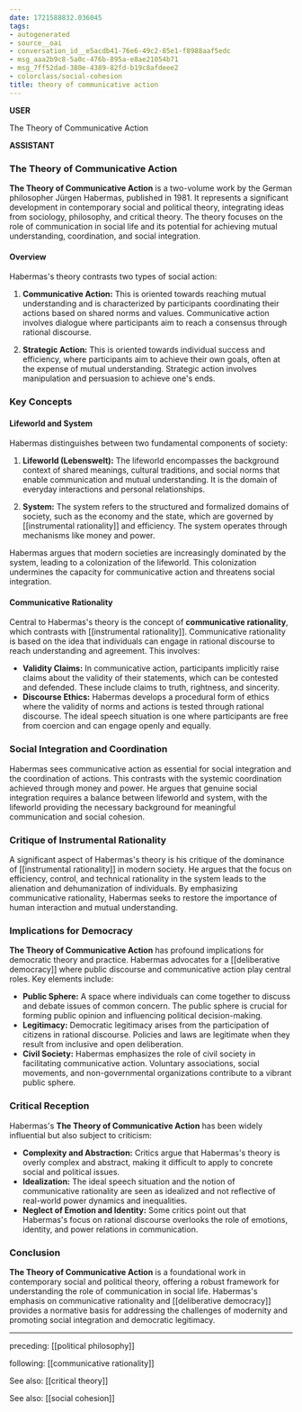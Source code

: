 ```yaml
---
date: 1721588832.036045
tags:
- autogenerated
- source__oai
- conversation_id__e5acdb41-76e6-49c2-85e1-f8988aaf5edc
- msg_aaa2b9c8-5a0c-476b-895a-e8ae21054b71
- msg_7ff52dad-380e-4389-82fd-b19c8afdeee2
- colorclass/social-cohesion
title: theory of communicative action
---
```


**USER**

The Theory of Communicative Action


**ASSISTANT**

### The Theory of Communicative Action

**The Theory of Communicative Action** is a two-volume work by the German philosopher Jürgen Habermas, published in 1981. It represents a significant development in contemporary social and political theory, integrating ideas from sociology, philosophy, and critical theory. The theory focuses on the role of communication in social life and its potential for achieving mutual understanding, coordination, and social integration.

#### Overview

Habermas's theory contrasts two types of social action:

1. **Communicative Action:** This is oriented towards reaching mutual understanding and is characterized by participants coordinating their actions based on shared norms and values. Communicative action involves dialogue where participants aim to reach a consensus through rational discourse.
   
2. **Strategic Action:** This is oriented towards individual success and efficiency, where participants aim to achieve their own goals, often at the expense of mutual understanding. Strategic action involves manipulation and persuasion to achieve one's ends.

### Key Concepts

#### Lifeworld and System

Habermas distinguishes between two fundamental components of society:

1. **Lifeworld (Lebenswelt):** The lifeworld encompasses the background context of shared meanings, cultural traditions, and social norms that enable communication and mutual understanding. It is the domain of everyday interactions and personal relationships.
   
2. **System:** The system refers to the structured and formalized domains of society, such as the economy and the state, which are governed by [[instrumental rationality]] and efficiency. The system operates through mechanisms like money and power.

Habermas argues that modern societies are increasingly dominated by the system, leading to a colonization of the lifeworld. This colonization undermines the capacity for communicative action and threatens social integration.

#### Communicative Rationality

Central to Habermas's theory is the concept of **communicative rationality**, which contrasts with [[instrumental rationality]]. Communicative rationality is based on the idea that individuals can engage in rational discourse to reach understanding and agreement. This involves:

- **Validity Claims:** In communicative action, participants implicitly raise claims about the validity of their statements, which can be contested and defended. These include claims to truth, rightness, and sincerity.
- **Discourse Ethics:** Habermas develops a procedural form of ethics where the validity of norms and actions is tested through rational discourse. The ideal speech situation is one where participants are free from coercion and can engage openly and equally.

### Social Integration and Coordination

Habermas sees communicative action as essential for social integration and the coordination of actions. This contrasts with the systemic coordination achieved through money and power. He argues that genuine social integration requires a balance between lifeworld and system, with the lifeworld providing the necessary background for meaningful communication and social cohesion.

### Critique of Instrumental Rationality

A significant aspect of Habermas's theory is his critique of the dominance of [[instrumental rationality]] in modern society. He argues that the focus on efficiency, control, and technical rationality in the system leads to the alienation and dehumanization of individuals. By emphasizing communicative rationality, Habermas seeks to restore the importance of human interaction and mutual understanding.

### Implications for Democracy

**The Theory of Communicative Action** has profound implications for democratic theory and practice. Habermas advocates for a [[deliberative democracy]] where public discourse and communicative action play central roles. Key elements include:

- **Public Sphere:** A space where individuals can come together to discuss and debate issues of common concern. The public sphere is crucial for forming public opinion and influencing political decision-making.
- **Legitimacy:** Democratic legitimacy arises from the participation of citizens in rational discourse. Policies and laws are legitimate when they result from inclusive and open deliberation.
- **Civil Society:** Habermas emphasizes the role of civil society in facilitating communicative action. Voluntary associations, social movements, and non-governmental organizations contribute to a vibrant public sphere.

### Critical Reception

Habermas's **The Theory of Communicative Action** has been widely influential but also subject to criticism:

- **Complexity and Abstraction:** Critics argue that Habermas's theory is overly complex and abstract, making it difficult to apply to concrete social and political issues.
- **Idealization:** The ideal speech situation and the notion of communicative rationality are seen as idealized and not reflective of real-world power dynamics and inequalities.
- **Neglect of Emotion and Identity:** Some critics point out that Habermas's focus on rational discourse overlooks the role of emotions, identity, and power relations in communication.

### Conclusion

**The Theory of Communicative Action** is a foundational work in contemporary social and political theory, offering a robust framework for understanding the role of communication in social life. Habermas's emphasis on communicative rationality and [[deliberative democracy]] provides a normative basis for addressing the challenges of modernity and promoting social integration and democratic legitimacy.


---

preceding: [[political philosophy]]  


following: [[communicative rationality]]

See also: [[critical theory]]


See also: [[social cohesion]]